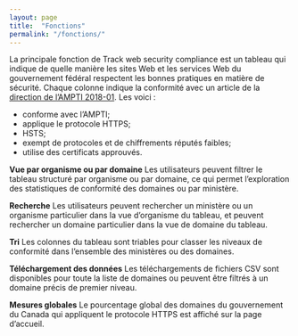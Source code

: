 ```yaml
---
layout: page
title:  "Fonctions"
permalink: "/fonctions/"
---
```

La principale fonction de Track web security compliance est un tableau qui indique de quelle manière les sites Web et les services Web du gouvernement fédéral respectent les bonnes pratiques en matière de sécurité. Chaque colonne indique la conformité avec un article de la [direction de l’AMPTI 2018-01](https://www.canada.ca/fr/secretariat-conseil-tresor/services/technologie-information/avis-mise-oeuvre-politique/mise-oeuvre-https-connexions-web-securisees-ampti.html#toc6). Les voici :
* conforme avec l’AMPTI;
* applique le protocole HTTPS;
* HSTS;
* exempt de protocoles et de chiffrements réputés faibles;
* utilise des certificats approuvés.

**Vue par organisme ou par domaine**
Les utilisateurs peuvent filtrer le tableau structuré par organisme ou par domaine, ce qui permet l’exploration des statistiques de conformité des domaines ou par ministère.

**Recherche**
Les utilisateurs peuvent rechercher un ministère ou un organisme particulier dans la vue d’organisme du tableau, et peuvent rechercher un domaine particulier dans la vue de domaine du tableau.

**Tri**
Les colonnes du tableau sont triables pour classer les niveaux de conformité dans l’ensemble des ministères ou des domaines.

**Téléchargement des données**
Les téléchargements de fichiers CSV sont disponibles pour toute la liste de domaines ou peuvent être filtrés à un domaine précis de premier niveau.

**Mesures globales**
Le pourcentage global des domaines du gouvernement du Canada qui appliquent le protocole HTTPS est affiché sur la page d’accueil.
